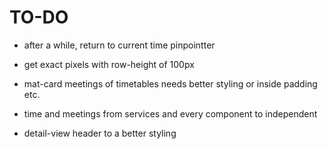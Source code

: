 # TO-DO

* after a while, return to current time pinpointter

* get exact pixels with row-height of 100px

* mat-card meetings of timetables needs better styling or inside padding etc.

* time and meetings from services and every component to independent

* detail-view header to a better styling
